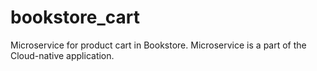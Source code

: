 # bookstore_cart
Microservice for product cart in Bookstore. Microservice is a part of the Cloud-native application.
